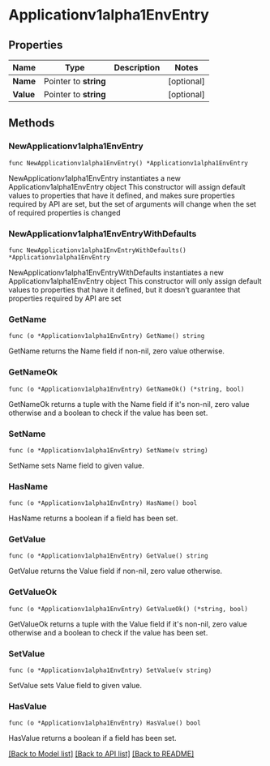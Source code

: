 # Applicationv1alpha1EnvEntry

## Properties

Name | Type | Description | Notes
------------ | ------------- | ------------- | -------------
**Name** | Pointer to **string** |  | [optional] 
**Value** | Pointer to **string** |  | [optional] 

## Methods

### NewApplicationv1alpha1EnvEntry

`func NewApplicationv1alpha1EnvEntry() *Applicationv1alpha1EnvEntry`

NewApplicationv1alpha1EnvEntry instantiates a new Applicationv1alpha1EnvEntry object
This constructor will assign default values to properties that have it defined,
and makes sure properties required by API are set, but the set of arguments
will change when the set of required properties is changed

### NewApplicationv1alpha1EnvEntryWithDefaults

`func NewApplicationv1alpha1EnvEntryWithDefaults() *Applicationv1alpha1EnvEntry`

NewApplicationv1alpha1EnvEntryWithDefaults instantiates a new Applicationv1alpha1EnvEntry object
This constructor will only assign default values to properties that have it defined,
but it doesn't guarantee that properties required by API are set

### GetName

`func (o *Applicationv1alpha1EnvEntry) GetName() string`

GetName returns the Name field if non-nil, zero value otherwise.

### GetNameOk

`func (o *Applicationv1alpha1EnvEntry) GetNameOk() (*string, bool)`

GetNameOk returns a tuple with the Name field if it's non-nil, zero value otherwise
and a boolean to check if the value has been set.

### SetName

`func (o *Applicationv1alpha1EnvEntry) SetName(v string)`

SetName sets Name field to given value.

### HasName

`func (o *Applicationv1alpha1EnvEntry) HasName() bool`

HasName returns a boolean if a field has been set.

### GetValue

`func (o *Applicationv1alpha1EnvEntry) GetValue() string`

GetValue returns the Value field if non-nil, zero value otherwise.

### GetValueOk

`func (o *Applicationv1alpha1EnvEntry) GetValueOk() (*string, bool)`

GetValueOk returns a tuple with the Value field if it's non-nil, zero value otherwise
and a boolean to check if the value has been set.

### SetValue

`func (o *Applicationv1alpha1EnvEntry) SetValue(v string)`

SetValue sets Value field to given value.

### HasValue

`func (o *Applicationv1alpha1EnvEntry) HasValue() bool`

HasValue returns a boolean if a field has been set.


[[Back to Model list]](../README.md#documentation-for-models) [[Back to API list]](../README.md#documentation-for-api-endpoints) [[Back to README]](../README.md)



